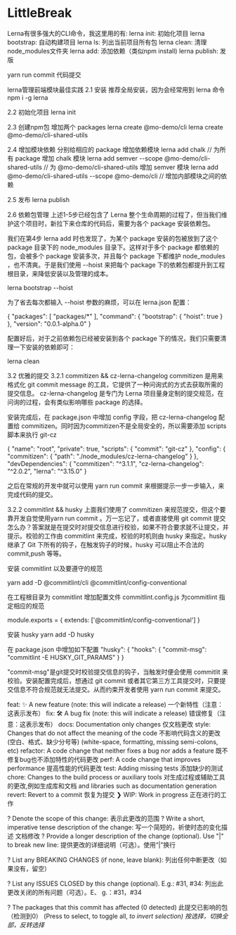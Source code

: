# LittleBreak

Lerna有很多强大的CLI命令，我这里用的有:
lerna init: 初始化项目
lerna bootstrap: 自动构建项目
lerna ls: 列出当前项目所有包
lerna clean: 清理node_modules文件夹
lerna add: 添加依赖（类似npm install)
lerna publish: 发版

yarn run commit 代码提交


lerna管理前端模块最佳实践
2.1 安装
推荐全局安装，因为会经常用到 lerna 命令
npm i -g lerna

2.2 初始化项目
lerna init

2.3 创建npm包
增加两个 packages
lerna create @mo-demo/cli
lerna create @mo-demo/cli-shared-utils

2.4 增加模块依赖
分别给相应的 package 增加依赖模块
lerna add chalk // 为所有 package 增加 chalk 模块 
lerna add semver --scope @mo-demo/cli-shared-utils // 为 @mo-demo/cli-shared-utils 增加 semver 模块 
lerna add @mo-demo/cli-shared-utils --scope @mo-demo/cli // 增加内部模块之间的依赖

2.5 发布
lerna publish

2.6 依赖包管理
上述1-5步已经包含了 Lerna 整个生命周期的过程了，但当我们维护这个项目时，新拉下来仓库的代码后，需要为各个 package 安装依赖包。

我们在第4步 lerna add 时也发现了，为某个 package 安装的包被放到了这个 package 目录下的 node_modules 目录下。这样对于多个 package 都依赖的包，会被多个 package 安装多次，并且每个 package 下都维护 node_modules ，也不清爽。于是我们使用 --hoist 来把每个 package 下的依赖包都提升到工程根目录，来降低安装以及管理的成本。

lerna bootstrap --hoist

为了省去每次都输入 --hoist 参数的麻烦，可以在 lerna.json 配置：

{
"packages": [
"packages/*"
],
"command": {
"bootstrap": {
"hoist": true
}
},
"version": "0.0.1-alpha.0"
}

配置好后，对于之前依赖包已经被安装到各个 package 下的情况，我们只需要清理一下安装的依赖即可：

lerna clean


3.2 优雅的提交
3.2.1 commitizen && cz-lerna-changelog
commitizen 是用来格式化 git commit message 的工具，它提供了一种问询式的方式去获取所需的提交信息。
cz-lerna-changelog 是专门为 Lerna 项目量身定制的提交规范，在问询的过程，会有类似影响哪些 package 的选择。

安装完成后，在 package.json 中增加 config 字段，把 cz-lerna-changelog 配置给 commitizen。同时因为commitizen不是全局安全的，所以需要添加 scripts 脚本来执行 git-cz

{
"name": "root",
"private": true,
"scripts": {
"commit": "git-cz"
},
"config": {
"commitizen": {
"path": "./node_modules/cz-lerna-changelog"
}
},
"devDependencies": {
"commitizen": "^3.1.1",
"cz-lerna-changelog": "^2.0.2",
"lerna": "^3.15.0"
}

之后在常规的开发中就可以使用 yarn run commit 来根据提示一步一步输入，来完成代码的提交。

3.2.2 commitlint && husky
上面我们使用了 commitizen 来规范提交，但这个要靠开发自觉使用yarn run commit 。万一忘记了，或者直接使用 git commit 提交怎么办？答案就是在提交时对提交信息进行校验，如果不符合要求就不让提交，并提示。校验的工作由 commitlint 来完成，校验的时机则由 husky 来指定。husky 继承了 Git 下所有的钩子，在触发钩子的时候，husky 可以阻止不合法的 commit,push 等等。

安装 commitlint 以及要遵守的规范

yarn add -D @commitlint/cli @commitlint/config-conventional

在工程根目录为 commitlint 增加配置文件 commitlint.config.js 为commitlint 指定相应的规范

module.exports = { 
extends: ['@commitlint/config-conventional'] 
}

安装 husky
yarn add -D husky

在 package.json 中增加如下配置
"husky": { 
"hooks": { 
"commit-msg": "commitlint -E HUSKY_GIT_PARAMS" 
}
}

"commit-msg"是git提交时校验提交信息的钩子，当触发时便会使用 commitlit 来校验。安装配置完成后，想通过 git commit 或者其它第三方工具提交时，只要提交信息不符合规范就无法提交。从而约束开发者使用 yarn run commit 来提交。


feat:     ✨  A new feature (note: this will indicate a release)  一个新特性（注意：这表示发布）
fix:      🛠  A bug fix (note: this will indicate a release)  错误修复（注意：这表示发布）
docs:     Documentation only changes  仅文档更改
style:    Changes that do not affect the meaning of the code 不影响代码含义的更改(空白、格式、缺少分号等)
(white-space, formatting, missing semi-colons, etc) 
refactor: A code change that neither fixes a bug nor adds a feature  既不修复bug也不添加特性的代码更改
perf:     A code change that improves performance  提高性能的代码更改
test:     Adding missing tests  添加缺少的测试
chore:    Changes to the build process or auxiliary tools  对生成过程或辅助工具的更改,例如生成库和文档
and libraries such as documentation generation 
revert:   Revert to a commit  恢复为提交
❯ WIP:      Work in progress  正在进行的工作


? Denote the scope of this change:  表示此更改的范围
? Write a short, imperative tense description of the change: 写一个简短的，祈使时态的变化描述
文档修改
? Provide a longer description of the change (optional). Use "|" to break new line: 提供更改的详细说明（可选）。使用“|”换行

? List any BREAKING CHANGES (if none, leave blank): 列出任何中断更改（如果没有，留空）

? List any ISSUES CLOSED by this change (optional). E.g.: #31, #34: 列出此更改关闭的所有问题（可选）。E、 g.：#31，#34

? The packages that this commit has affected (0 detected) 此提交已影响的包（检测到0）
(Press <space> to select, <a> to toggle all, <i> to invert selection) 按<space>选择，<a>切换全部，<i>反转选择
